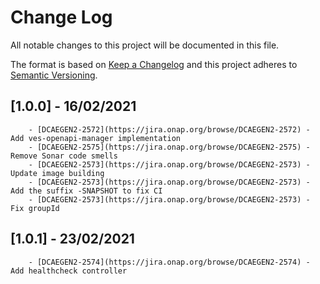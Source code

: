 # Change Log
All notable changes to this project will be documented in this file.

The format is based on [Keep a Changelog](http://keepachangelog.com/)
and this project adheres to [Semantic Versioning](http://semver.org/).

## [1.0.0] - 16/02/2021
        - [DCAEGEN2-2572](https://jira.onap.org/browse/DCAEGEN2-2572) - Add ves-openapi-manager implementation
        - [DCAEGEN2-2575](https://jira.onap.org/browse/DCAEGEN2-2575) - Remove Sonar code smells
        - [DCAEGEN2-2573](https://jira.onap.org/browse/DCAEGEN2-2573) - Update image building
        - [DCAEGEN2-2573](https://jira.onap.org/browse/DCAEGEN2-2573) - Add the suffix -SNAPSHOT to fix CI
        - [DCAEGEN2-2573](https://jira.onap.org/browse/DCAEGEN2-2573) - Fix groupId

## [1.0.1] - 23/02/2021
        - [DCAEGEN2-2574](https://jira.onap.org/browse/DCAEGEN2-2574) - Add healthcheck controller
